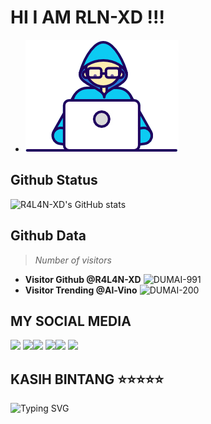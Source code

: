 
# HI I AM RLN-XD !!!

- ![Alt text](https://github.com/MRVIVEK-CODER/MRVIVEK-CODER/raw/main/Developer.gif)

</p>

## Github Status
![R4L4N-XD's GitHub stats](https://github-readme-stats.vercel.app/api?username=R4L4N-XD&show_icons=true&theme=chartreuse-dark)  

##  Github Data 
>
> *Number of visitors*
* **Visitor Github @R4L4N-XD**
![DUMAI-991](https://komarev.com/ghpvc/?username=Dumai-991&color=blue)
* **Visitor Trending @Al-Vino**
![DUMAI-200](https://komarev.com/ghpvc/?username=Dumai-200&color=blue)
>
## MY SOCIAL MEDIA
[![](https://img.shields.io/badge/Github-black?logo=Github&logoColor=black&labelColor=white)](https://github.com/R4L4N-XD) [![](https://img.shields.io/badge/Youtube-red?logo=Youtube&logoColor=red&labelColor=white)](https://youtube.com/channel/UCwCRIqqgKIalGxA1lTs6gWg)[![](https://img.shields.io/badge/Telegram-blue?logo=Telegram&logoColor=red&labelColor=white)](https://t.me/@mhmmdrakha)
[![](https://img.shields.io/badge/Facebook-blue?logo=Facebook&logoColor=blue&labelColor=white)](https://www.facebook.com/legend.alvino)[![](https://img.shields.io/badge/Instagram-red?logo=Instagram&logoColor=red&labelColor=white)](https://www.instagram.com/ralan.25) [![](https://img.shields.io/badge/Whatsapp-CHAT-red?logo=Whatsapp&logoColor=Brightgreen&labelColor=white)](https://wa.me/+6288286384163?text=Asalamualaikum+Kak+R4L4N+Ganteng)
## KASIH BINTANG ⭐⭐⭐⭐⭐
![Typing SVG](https://readme-typing-svg.herokuapp.com?lines=Selamat+Menikmati-Muridku....!+)

